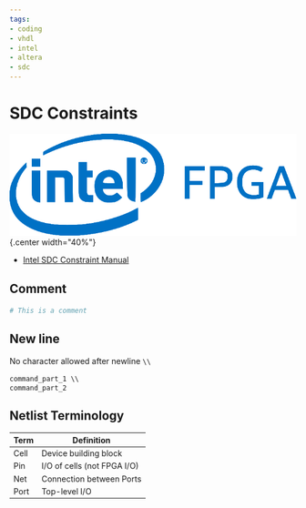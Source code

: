 ```yaml
---
tags:
- coding
- vhdl
- intel
- altera
- sdc
---
```

# SDC Constraints

![](img/intel_fpga.svg){.center width="40%"}

- [Intel SDC Constraint Manual](docs/intel_sdc_manual.pdf)

## Comment

``` tcl
# This is a comment
```

## New line

No character allowed after newline `\\`

```
command_part_1 \\
command_part_2
```

## Netlist Terminology

| Term   | Definition                  |
|--------|-----------------------------|
| Cell   | Device building block       |
| Pin    | I/O of cells (not FPGA I/O) |
| Net    | Connection between Ports    |
| Port   | Top-level I/O               |
